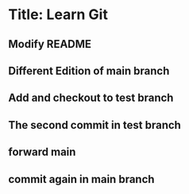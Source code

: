 # Title: Learn Git
## Modify README
## Different Edition of main branch
## Add and checkout to test branch
## The second commit in test branch
## forward main
## commit again in main branch